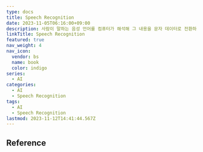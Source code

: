 ```yaml
---
type: docs
title: Speech Recognition
date: 2023-11-05T06:16:00+09:00
description: 사람이 말하는 음성 언어를 컴퓨터가 해석해 그 내용을 문자 데이터로 전환하는 처리
linkTitle: Speech Recognition
featured: true
nav_weight: 4
nav_icon:
  vendor: bs
  name: book
  color: indigo
series:
  - AI
categories:
  - AI
  - Speech Recognition
tags:
  - AI
  - Speech Recognition
lastmod: 2023-11-12T14:41:44.567Z
---
```


## Reference
